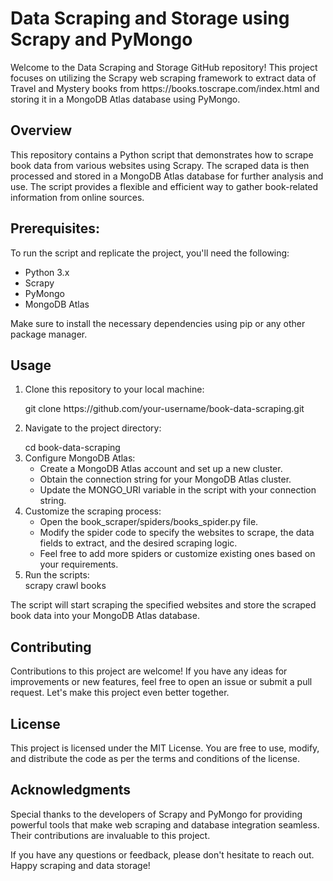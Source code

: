 <h1>Data Scraping and Storage using Scrapy and PyMongo</h1>
<p> Welcome to the Data Scraping and Storage GitHub repository! 
This project focuses on utilizing the Scrapy web scraping framework to extract data of Travel and Mystery books from https://books.toscrape.com/index.html and storing it in a MongoDB Atlas database using PyMongo.
</p>

<h2> Overview </h2>
<p>This repository contains a Python script that demonstrates how to scrape book data from various websites using Scrapy. The scraped data is then processed and stored in a MongoDB Atlas database for further analysis and use. The script provides a flexible and efficient way to gather book-related information from online sources. </p>

<h2> Prerequisites: </h2>

<p> To run the script and replicate the project, you'll need the following: </p>
<ul> <li> Python 3.x </li>
  <li> Scrapy </li>
  <li> PyMongo </li>
  <li> MongoDB Atlas </li>
</ul>


Make sure to install the necessary dependencies using pip or any other package manager.

<h2> Usage </h2> 
<ol> <li> <p> Clone this repository to your local machine: </p> git clone https://github.com/your-username/book-data-scraping.git </li>
  <li> <p> Navigate to the project directory: </p> cd book-data-scraping </li>
  <li> Configure MongoDB Atlas: 
    <ul> 
    <li> Create a MongoDB Atlas account and set up a new cluster. </li> 
    <li> Obtain the connection string for your MongoDB Atlas cluster. </li> 
    <li> Update the MONGO_URI variable in the script with your connection string. </li> 
    </ul> 
  </li>

<li> Customize the scraping process: 
<ul> 
    <li> Open the book_scraper/spiders/books_spider.py file. </li> 
    <li> Modify the spider code to specify the websites to scrape, the data fields to extract, and the desired scraping logic. </li> 
    <li> Feel free to add more spiders or customize existing ones based on your requirements. </li> 
    </ul> 
</li>

<li> Run the scripts: </li>
scrapy crawl books

</ol>

<p> The script will start scraping the specified websites and store the scraped book data into your MongoDB Atlas database. </p>

<h2> Contributing </h2>
Contributions to this project are welcome! If you have any ideas for improvements or new features, feel free to open an issue or submit a pull request. Let's make this project even better together.

<h2> License </h2>
This project is licensed under the MIT License. You are free to use, modify, and distribute the code as per the terms and conditions of the license.

<h2> Acknowledgments </h2>
Special thanks to the developers of Scrapy and PyMongo for providing powerful tools that make web scraping and database integration seamless. Their contributions are invaluable to this project.

<p> If you have any questions or feedback, please don't hesitate to reach out. Happy scraping and data storage! </p>
